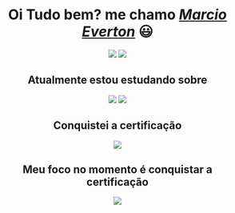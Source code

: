 <div >
  <h1 align="center">Oi Tudo bem? me chamo <a href="https://www.linkedin.com/in/marcio-everton-927581161/"><i>Marcio Everton</i></a> 😃️</h1>
  <div align="center">
  
  <a href="https://www.linkedin.com/in/marcio-everton-927581161/" target="_blank"><img src="https://img.shields.io/badge/-LinkedIn-%230077B5?style=for-the-badge&logo=linkedin&logoColor=white" target="_blank"></a> 
  <a href="mailto:marciohxd@gmail.com"><img src="https://img.shields.io/badge/-Gmail-%23333?style=for-the-badge&logo=gmail&logoColor=white" target="_blank"></a>
  
  <h2>Atualmente estou estudando sobre</h2>
    <img src="https://img.shields.io/badge/Amazon_AWS-FF9900?style=for-the-badge&logo=amazonaws&logoColor=white">
    <img src="https://img.shields.io/badge/Linux-FCC624?style=for-the-badge&logo=linux&logoColor=black">
    
  <h2>Conquistei a certificação</h2>
    <img src="https://d1.awsstatic.com/certification/badges/AWS-Certified-Cloud-Practitioner_badge_150x150.17da917fbddc5383838d9f8209d2030c8d99f31e.png">
    
  <h2>Meu foco no momento é conquistar a certificação</h2>
    <img src="https://d1.awsstatic.com/certification/badges/AWS-Certified-Solutions-Architect-Associate_badge_150x150.e359ae4a6d4d82c3e31d4f9104c8d389b56a2423.png">
</div>



